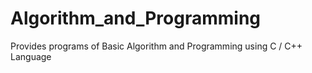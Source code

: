 # Algorithm_and_Programming
Provides programs of Basic Algorithm and Programming using C / C++ Language
